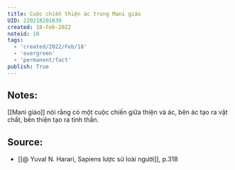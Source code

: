 ```yaml
---
title: Cuộc chiến thiện ác trong Mani giáo
UID: 220218201639
created: 18-Feb-2022
noteid: 10
tags:
  - 'created/2022/Feb/18'
  - 'evergreen'
  - 'permanent/fact'
publish: True
---
```

## Notes:
[[Mani giáo]] nói rằng có một cuộc chiến giữa thiện và ác, bên ác tạo ra vật chất, bên thiện tạo ra tinh thần.

## Source:
- [[@ Yuval N. Harari, Sapiens lược sử loài người]], p.318


